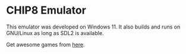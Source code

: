 # CHIP8 Emulator

This emulator was developed on Windows 11. It also builds and runs on GNU/Linux as long as SDL2 is available.

Get awesome games from [here](https://github.com/dmatlack/chip8/tree/master/roms).

